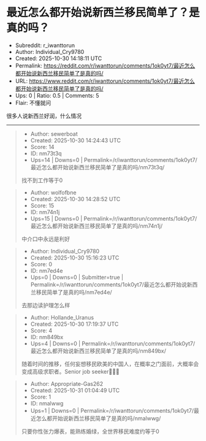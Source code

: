 # 最近怎么都开始说新西兰移民简单了？是真的吗？

- Subreddit: r_iwanttorun
- Author: Individual_Cry9780
- Created: 2025-10-30 14:18:11 UTC
- Permalink: https://reddit.com/r/iwanttorun/comments/1ok0yt7/最近怎么都开始说新西兰移民简单了是真的吗/
- URL: https://www.reddit.com/r/iwanttorun/comments/1ok0yt7/最近怎么都开始说新西兰移民简单了是真的吗/
- Ups: 0 | Ratio: 0.5 | Comments: 5
- Flair: 不懂就问


很多人说新西兰好润，什么情况


---

> - Author: sewerboat
> - Created: 2025-10-30 14:24:43 UTC
> - Score: 14
> - ID: nm73t3q
> - Ups=14 | Downs=0 | Permalink=/r/iwanttorun/comments/1ok0yt7/最近怎么都开始说新西兰移民简单了是真的吗/nm73t3q/
>
> 找不到工作等于0

> - Author: wolfofbne
> - Created: 2025-10-30 14:28:52 UTC
> - Score: 15
> - ID: nm74n1j
> - Ups=15 | Downs=0 | Permalink=/r/iwanttorun/comments/1ok0yt7/最近怎么都开始说新西兰移民简单了是真的吗/nm74n1j/
>
> 中介口中永远是利好

> - Author: Individual_Cry9780
> - Created: 2025-10-30 15:16:23 UTC
> - Score: 0
> - ID: nm7ed4e
> - Ups=0 | Downs=0 | Submitter=true | Permalink=/r/iwanttorun/comments/1ok0yt7/最近怎么都开始说新西兰移民简单了是真的吗/nm7ed4e/
>
> 去那边读护理怎么样

> - Author: Hollande_Uranus
> - Created: 2025-10-30 17:19:37 UTC
> - Score: 4
> - ID: nm849bx
> - Ups=4 | Downs=0 | Permalink=/r/iwanttorun/comments/1ok0yt7/最近怎么都开始说新西兰移民简单了是真的吗/nm849bx/
>
> 随着时间的推移，任何妄想移民欧美的中国人，在概率之门面前，大概率会变成高级求职者。Senior job seeker🤣🤣🤣

> - Author: Appropriate-Gas262
> - Created: 2025-10-31 01:04:49 UTC
> - Score: 1
> - ID: nmalwwg
> - Ups=1 | Downs=0 | Permalink=/r/iwanttorun/comments/1ok0yt7/最近怎么都开始说新西兰移民简单了是真的吗/nmalwwg/
>
> 只要你性张力爆表，能熟练婚绿，全世界移民难度约等于0
